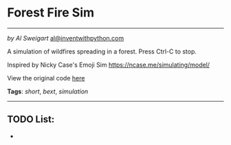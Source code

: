 # Forest Fire Sim
___
_by Al Sweigart_ [al@inventwithpython.com](mailto:al@inventwithpython.com)

A simulation of wildfires spreading in a forest. Press Ctrl-C to stop.

Inspired by Nicky Case's Emoji Sim https://ncase.me/simulating/model/

View the original code [here](https://nostarch.com/big-book-little-python-projects)

**Tags**: _short_, _bext_, _simulation_

___

## TODO List:

*